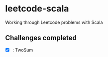 # leetcode-scala
Working through Leetcode problems with Scala

## Challenges completed

- [x] : TwoSum
